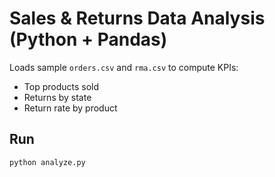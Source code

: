 # Sales & Returns Data Analysis (Python + Pandas)

Loads sample `orders.csv` and `rma.csv` to compute KPIs:
- Top products sold
- Returns by state
- Return rate by product

## Run
```bash
python analyze.py
```